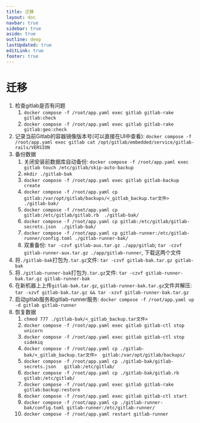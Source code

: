 ```yaml
---
title: 迁移
layout: doc
navbar: true
sidebar: true
aside: true
outline: deep
lastUpdated: true
editLink: true
footer: true
---
```


# 迁移

1. 检查gitlab是否有问题
    1. `docker compose -f /root/app.yaml exec gitlab gitlab-rake gitlab:check`
    2. `docker compose -f /root/app.yaml exec gitlab gitlab-rake gitlab:geo:check`
2. 记录当前Gitlab的容器镜像版本号(可以直接在UI中查看): `docker compose -f /root/app.yaml exec gitlab cat /opt/gitlab/embedded/service/gitlab-rails/VERSION`
3. 备份数据
    1. 关闭安装前数据库自动备份: `docker compose -f /root/app.yaml exec gitlab touch /etc/gitlab/skip-auto-backup`
    2. `mkdir ./gitlab-bak`
    3. `docker compose -f /root/app.yaml exec gitlab gitlab-backup create`
    4. `docker compose -f /root/app.yaml cp gitlab:/var/opt/gitlab/backups/<_gitlab_backup.tar文件>  ./gitlab-bak/`
    5. `docker compose -f /root/app.yaml cp gitlab:/etc/gitlab/gitlab.rb  ./gitlab-bak/`
    6. `docker compose -f /root/app.yaml cp gitlab:/etc/gitlab/gitlab-secrets.json  ./gitlab-bak/`
    7. `docker compose -f /root/app.yaml cp gitlab-runner:/etc/gitlab-runner/config.toml ./gitlab-runner-bak/`
    8. 双重备份: `tar -czvf gitlab-aux.tar.gz ./app/gitlab`; `tar -czvf gitlab-runner-aux.tar.gz ./app/gitlab-runner`, 下载这两个文件
4. 将`./gitlab-bak`打包为`.tar.gz`文件: `tar -czvf gitlab-bak.tar.gz gitlab-bak`
5. 将`./gitlab-runner-bak`打包为`.tar.gz`文件: `tar -czvf gitlab-runner-bak.tar.gz gitlab-runner-bak`
6. 在新机器上上传`gitlab-bak.tar.gz`, `gitlab-runner-bak.tar.gz`文件并解压: `tar -xzvf gitlab-bak.tar.gz && tar -xzvf gitlab-runner-bak.tar.gz`
7. 启动gitlab服务和gitlab-runner服务: `docker compose -f /root/app.yaml up -d gitlab gitlab-runner`
8. 恢复数据
    1. `chmod 777 ./gitlab-bak/<_gitlab_backup.tar文件>`
    2. `docker compose -f /root/app.yaml exec gitlab gitlab-ctl stop unicorn`
    3. `docker compose -f /root/app.yaml exec gitlab gitlab-ctl stop sidekiq`
    4. `docker compose -f /root/app.yaml cp ./gitlab-bak/<_gitlab_backup.tar文件>  gitlab:/var/opt/gitlab/backups/`
    5. `docker compose -f /root/app.yaml cp ./gitlab-bak/gitlab-secrets.json   gitlab:/etc/gitlab/`
    6. `docker compose -f /root/app.yaml cp ./gitlab-bak/gitlab.rb   gitlab:/etc/gitlab/`
    7. `docker compose -f /root/app.yaml exec gitlab gitlab-rake gitlab:backup:restore`
    8. `docker compose -f /root/app.yaml exec gitlab gitlab-ctl start`
    9. `docker compose -f /root/app.yaml cp ./gitlab-runner-bak/config.toml gitlab-runner:/etc/gitlab-runner/`
    10. `docker compose -f /root/app.yaml restart gitlab-runner`
